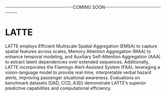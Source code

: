 
----------------------------------COMING SOON----------------------------------
# LATTE
LATTE employs Efficient Multiscale Spatial Aggregation (EMSA) to capture spatial features across scales, Memory Attention Aggregation (MAA) to enhance temporal modeling, and Auxiliary Self-Attention Aggregation (AAA) to extract latent dependencies over extended sequences. Additionally, LATTE incorporates the Flamingo Alert-Assisted System (FAA), leveraging a vision-language model to provide real-time, interpretable verbal hazard alerts, improving passenger situational awareness. Evaluations on benchmark datasets (DAD, CCD, A3D) demonstrate LATTE’s superior predictive capabilities and computational efficiency.
